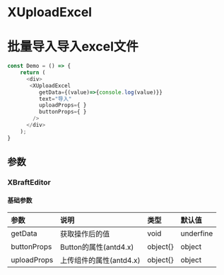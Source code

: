 # XUploadExcel

# 批量导入导入excel文件

<!--XUploadExcel Demo-->

```js
const Demo = () => {
    return (
      <div>
       <XUploadExcel 
          getData={(value)=>{console.log(value)}}
          text="导入"
          uploadProps={ }
          buttonProps={ }
        />
      </div>
    );
}
```

## 参数

### XBraftEditor

#### 基础参数

| 参数       | 说明                                                 | 类型          | 默认值 |
| :--------- | :--------------------------------------------------- | :------------ | :----- |
| getData     | 获取操作后的值                                  | void        | underfine |
| buttonProps     | Button的属性(antd4.x)                      | object{}        | object |
| uploadProps     | 上传组件的属性(antd4.x)                      | object{}        | object |





